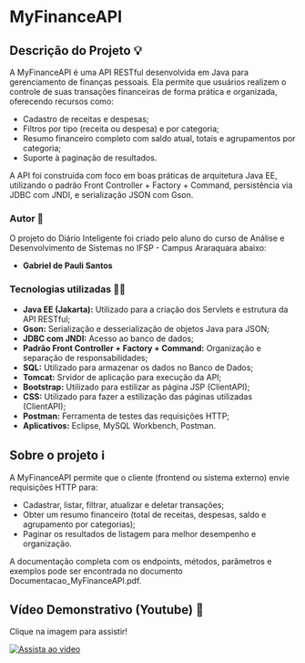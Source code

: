 # MyFinanceAPI

## Descrição do Projeto 💡

A MyFinanceAPI é uma API RESTful desenvolvida em Java para gerenciamento de finanças pessoais. Ela permite que usuários realizem o controle de suas transações financeiras de forma prática e organizada, oferecendo recursos como:

- Cadastro de receitas e despesas;
- Filtros por tipo (receita ou despesa) e por categoria;
- Resumo financeiro completo com saldo atual, totais e agrupamentos por categoria;
- Suporte à paginação de resultados.

A API foi construída com foco em boas práticas de arquitetura Java EE, utilizando o padrão Front Controller + Factory + Command, persistência via JDBC com JNDI, e serialização JSON com Gson.

### Autor 👤

O projeto do Diário Inteligente foi criado pelo aluno do curso de Análise e Desenvolvimento de Sistemas no IFSP - Campus Araraquara abaixo:
- **Gabriel de Pauli Santos**

### Tecnologias utilizadas 👩‍💻

- **Java EE (Jakarta):** Utilizado para a criação dos Servlets e estrutura da API RESTful;
- **Gson:** Serialização e desserialização de objetos Java para JSON;
- **JDBC com JNDI:** Acesso ao banco de dados;
- **Padrão Front Controller + Factory + Command:** Organização e separação de responsabilidades;
- **SQL:** Utilizado para armazenar os dados no Banco de Dados;
- **Tomcat:** Srvidor de aplicação para execução da API;
- **Bootstrap:** Utilizado para estilizar as página JSP (ClientAPI);
- **CSS:** Utilizado para fazer a estilização das páginas utilizadas (ClientAPI);
- **Postman:** Ferramenta de testes das requisições HTTP;
- **Aplicativos:** Eclipse, MySQL Workbench, Postman.

## Sobre o projeto ℹ️

A MyFinanceAPI permite que o cliente (frontend ou sistema externo) envie requisições HTTP para:

- Cadastrar, listar, filtrar, atualizar e deletar transações;
- Obter um resumo financeiro (total de receitas, despesas, saldo e agrupamento por categorias);
- Paginar os resultados de listagem para melhor desempenho e organização.
  
A documentação completa com os endpoints, métodos, parâmetros e exemplos pode ser encontrada no documento Documentacao_MyFinanceAPI.pdf.

## Vídeo Demonstrativo (Youtube) 🎥

Clique na imagem para assistir!

[![Assista ao vídeo](https://img.youtube.com/vi/e0fJw26WLrs/maxresdefault.jpg)](https://youtu.be/e0fJw26WLrs)
